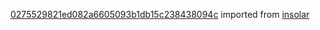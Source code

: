 [0275529821ed082a6605093b1db15c238438094c](https://github.com/insolar/insolar/commit/0275529821ed082a6605093b1db15c238438094c) imported from [insolar](https://github.com/insolar/insolar)
